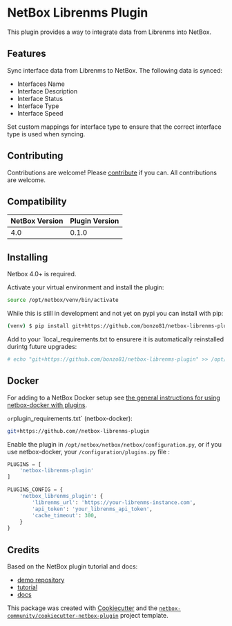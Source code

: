 # NetBox Librenms Plugin

This plugin provides a way to integrate data from Librenms into NetBox. 

## Features

Sync interface data from Librenms to NetBox. The following data is synced:
- Interfaces Name
- Interface Description
- Interface Status
- Interface Type
- Interface Speed

Set custom mappings for interface type to ensure that the correct interface type is used when syncing.

## Contributing
Contributions are welcome! Please [contribute](CONTRIBUTING.md) if you can. All contributions are welcome.

## Compatibility

| NetBox Version | Plugin Version |
|----------------|----------------|
|     4.0        |      0.1.0     |

## Installing

Netbox 4.0+ is required.

Activate your virtual environment and install the plugin:

```bash
source /opt/netbox/venv/bin/activate
```
While this is still in development and not yet on pypi you can install with pip:

```bash
(venv) $ pip install git+https://github.com/bonzo81/netbox-librenms-plugin
```

Add to your `local_requirements.txt to ensurere it is automatically reinstalled durintg future upgrades:

```bash
# echo "git+https://github.com/bonzo81/netbox-librenms-plugin" >> /opt/netbox/netbox/local_requirements.txt
```

## Docker

For adding to a NetBox Docker setup see
[the general instructions for using netbox-docker with plugins](https://github.com/netbox-community/netbox-docker/wiki/Using-Netbox-Plugins).



` or `plugin_requirements.txt` (netbox-docker):

```bash
git+https://github.com//netbox-librenms-plugin
```

Enable the plugin in `/opt/netbox/netbox/netbox/configuration.py`,
 or if you use netbox-docker, your `/configuration/plugins.py` file :

```python
PLUGINS = [
    'netbox-librenms-plugin'
]

PLUGINS_CONFIG = {
    'netbox_librenms_plugin': {
        'librenms_url': 'https://your-librenms-instance.com',
        'api_token': 'your_librenms_api_token',
        'cache_timeout': 300,
    }
}
```

## Credits

Based on the NetBox plugin tutorial and docs:

- [demo repository](https://github.com/netbox-community/netbox-plugin-demo)
- [tutorial](https://github.com/netbox-community/netbox-plugin-tutorial)
- [docs](https://netboxlabs.com/docs/netbox/en/stable/plugins/development/)

This package was created with [Cookiecutter](https://github.com/audreyr/cookiecutter) and the [`netbox-community/cookiecutter-netbox-plugin`](https://github.com/netbox-community/cookiecutter-netbox-plugin) project template.
